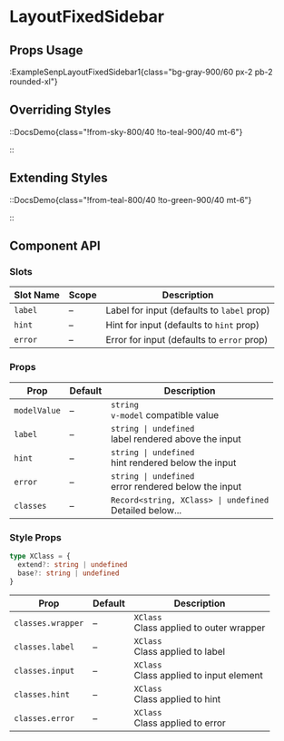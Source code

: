# LayoutFixedSidebar

## Props Usage

:ExampleSenpLayoutFixedSidebar1{class="bg-gray-900/60 px-2 pb-2 rounded-xl"}

## Overriding Styles

::DocsDemo{class="!from-sky-800/40 !to-teal-900/40 mt-6"}
  <!-- :ExampleSenpTextInput2 -->
::

## Extending Styles

::DocsDemo{class="!from-teal-800/40 !to-green-900/40 mt-6"}
  <!-- :ExampleSenpTextInput3 -->
::

## Component API

### Slots

| Slot Name | Scope | Description |
|---|---|---|
| `label` | – | Label for input (defaults to `label` prop) |
| `hint` | – | Hint for input (defaults to `hint` prop) |
| `error` | – | Error for input (defaults to `error` prop) |

### Props

| Prop | Default | Description |
|---|---|---|
| `modelValue` | – | `string` <br> `v-model` compatible value |
| `label` | – | `string \| undefined` <br> label rendered above the input |
| `hint` | – | `string \| undefined` <br> hint rendered below the input |
| `error` | – | `string \| undefined` <br> error rendered below the input |
| `classes` | – | `Record<string, XClass> \| undefined` <br> Detailed below... |

### Style Props

```ts
type XClass = {
  extend?: string | undefined
  base?: string | undefined
}
```

| Prop | Default | Description |
|---|---|---|
| `classes.wrapper` | – | `XClass` <br> Class applied to outer wrapper |
| `classes.label` | – | `XClass` <br> Class applied to label |
| `classes.input` | – | `XClass` <br> Class applied to input element |
| `classes.hint` | – | `XClass` <br> Class applied to hint |
| `classes.error` | – | `XClass` <br> Class applied to error |